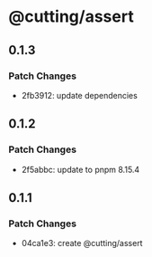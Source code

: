# @cutting/assert

## 0.1.3

### Patch Changes

- 2fb3912: update dependencies

## 0.1.2

### Patch Changes

- 2f5abbc: update to pnpm 8.15.4

## 0.1.1

### Patch Changes

- 04ca1e3: create @cutting/assert
